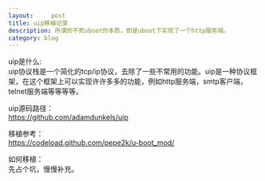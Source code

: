 ```yaml
---
layout:     post
title: uip移植记录
description: 所谓的不死uboot的本质，即是uboot下实现了一个http服务端。
category: blog
---
```


uip是什么:  
uip协议栈是一个简化的tcp/ip协议，去除了一些不常用的功能。uip是一种协议框架，在这个框架上可以实现许许多多的功能，例如http服务端，smtp客户端，telnet服务端等等等等。  

uip源码路径：  
https://github.com/adamdunkels/uip  

移植参考：  
https://codeload.github.com/pepe2k/u-boot_mod/  

如何移植：  
先占个坑，慢慢补充。  

